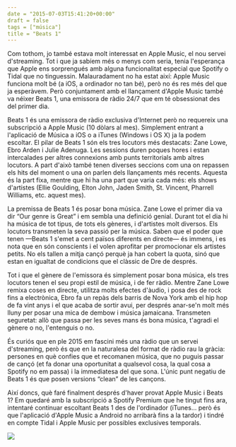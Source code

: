 ```yaml
---
date = "2015-07-03T15:41:20+00:00"
draft = false
tags = ["música"]
title = "Beats 1"
---
```

Com tothom, jo també estava molt interessat en Apple Music, el nou servei d'streaming. Tot i que ja sabíem més o menys com seria, tenia l'esperança que Apple ens sorprengués amb alguna funcionalitat especial que Spotify o Tidal que no tinguessin. Malauradament no ha estat així: Apple Music funciona molt bé (a iOS, a ordinador no tan bé), però no és res més del que ja esperàvem. Però conjuntament amb el llançament d'Apple Music també va néixer Beats 1, una emissora de ràdio 24/7 que em té obsessionat des del primer dia.

<!-- more -->

Beats 1 és una emissora de ràdio exclusiva d'Internet però no requereix una subscripció a Apple Music (10 dòlars al mes). Simplement entrant a l'aplicació de Música a iOS o a iTunes (Windows i OS X) ja la podem escoltar. El pilar de Beats 1 són els tres locutors més destacats: Zane Lowe, Ebro Arden i Julie Adenuga. Les sessions duren poques hores i estan intercalades per altres connexions amb punts territorials amb altres locutors. A part d'això també tenen diverses seccions com una on repassen els hits del moment o una on parlen dels llançaments més recents. Aquesta és la part fixa, mentre que hi ha una part que varia cada més: els shows d'artistes (Ellie Goulding, Elton John, Jaden Smith, St. Vincent, Pharrell Williams, etc. aquest mes).

La premissa de Beats 1 és posar bona música. Zane Lowe el primer dia va dir “Our genre is Great” i em sembla una definició genial. Durant tot el dia hi ha música de tot tipus, de tots els gèneres, i d'artistes molt diversos. Els locutors transmeten la seva passió per la música. Saben que el poder que tenen —Beats 1 s'emet a cent països diferents en directe— és immens, i es nota que en són conscients i el volen aprofitar per promocionar els artistes petits. No els tallen a mitja cançó perquè ja han cobert la quota, sinó que estan en igualtat de condicions que el clàssic de Dre de després. 

Tot i que el gènere de l'emissora és simplement posar bona música, els tres locutors tenen el seu propi estil de música, i de fer ràdio. Mentre Zane Lowe remixa coses en directe, utilitza molts efectes d'àudio, i posa des de rock fins a electrònica, Ebro fa un repàs dels barris de Nova York amb el hip hop de fa vint anys i el que acaba de sortir avui, per després anar-se'n molt més lluny per posar una mica de dembow i música jamaicana. Transmeten seguretat: allò que passa per les seves mans és bona música, t'agradi el gènere o no, l'entenguis o no. 

És curiós que en ple 2015 em fascini més una ràdio que un servei d'streaming, però és que en la naturalesa del format de ràdio rau la gràcia: persones en què confies que et recomanen música, que no puguis passar de cançó (et fa donar una oportunitat a qualsevol cosa, la qual cosa a Spotify no em passa) i la immediatesa del que sona. L'únic punt negatiu de Beats 1 és que posen versions “clean” de les cançons.

Així doncs, què faré finalment després d'haver provat Apple Music i Beats 1? Em quedaré amb la subscripció a Spotify Premium que he tingut fins ara, intentaré continuar escoltant Beats 1 des de l'ordinador (iTunes... però és que l'aplicació d'Apple Music a Android no arribarà fins a la tardor) i tindré en compte Tidal i Apple Music per possibles exclusives temporals.

<img id="splash" src="https://40.media.tumblr.com/ba3e55b548166f131fb0870f8cfa4270/tumblr_nqx71utS9S1u00ofno1_1280.png"/> 